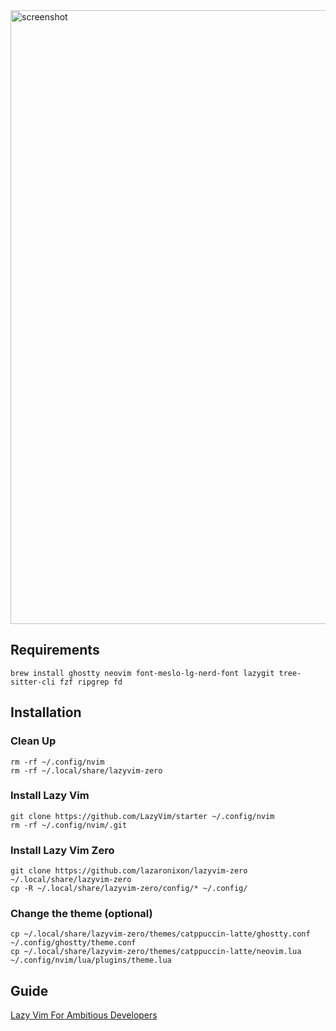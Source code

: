 
<img width="1512" height="982" alt="screenshot" src="https://github.com/user-attachments/assets/64912cba-45e8-44f8-b704-db4c7a283d26" />

## Requirements

```
brew install ghostty neovim font-meslo-lg-nerd-font lazygit tree-sitter-cli fzf ripgrep fd
```

## Installation

### Clean Up

```
rm -rf ~/.config/nvim
rm -rf ~/.local/share/lazyvim-zero
```

### Install Lazy Vim

```
git clone https://github.com/LazyVim/starter ~/.config/nvim
rm -rf ~/.config/nvim/.git
```

### Install Lazy Vim Zero

```
git clone https://github.com/lazaronixon/lazyvim-zero ~/.local/share/lazyvim-zero
cp -R ~/.local/share/lazyvim-zero/config/* ~/.config/
```

### Change the theme (optional)

```
cp ~/.local/share/lazyvim-zero/themes/catppuccin-latte/ghostty.conf ~/.config/ghostty/theme.conf
cp ~/.local/share/lazyvim-zero/themes/catppuccin-latte/neovim.lua ~/.config/nvim/lua/plugins/theme.lua
```

## Guide

[Lazy Vim For Ambitious Developers](https://lazyvim-ambitious-devs.phillips.codes)
